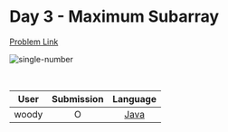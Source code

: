 # Day 3 - Maximum Subarray

[Problem Link](https://leetcode.com/problems/maximum-subarray/)

![single-number](../images/03-maximum-subarray.png)

<br>

User  | Submission | Language
:--:  | :--------: | :-----:
woody | O          | [Java](./woody.md)